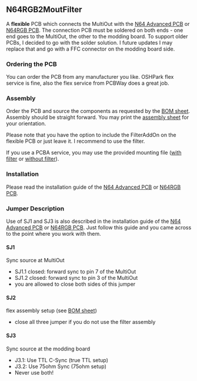 N64RGB2MoutFilter
---

A **flexible** PCB which connects the MultiOut with the [N64 Advanced PCB](https://github.com/borti4938/n64adv_pcb) or [N64RGB PCB](https://github.com/borti4938/n64rgb_pcb).
The connection PCB must be soldered on both ends - one end goes to the MultiOut, the other to the modding board.
To support older PCBs, I decided to go with the solder solution.
I future updates I may replace that and go with a FFC connector on the modding board side.

### Ordering the PCB

You can order the PCB from any manufacturer you like.
OSHPark flex service is fine, also the flex service from PCBWay does a great job.


### Assembly

Order the PCB and source the components as requested by the [BOM sheet](./doc/N64RGB2MoutFilter_BOM.xlsx).
Assembly should be straight forward.
You may print the [assembly sheet](./doc/n64rgb2multiout_assembly_sheet_top.pdf) for your orientation.

Please note that you have the option to include the FilterAddOn on the flexible PCB or just leave it.
I recommend to use the filter.

If you use a PCBA service, you may use the provided mounting file ([with filter](./doc/n64rgb2moutfilter_filteroption.mnt) or [without filter](./doc/n64rgb2moutfilter_nofilter.mnt)).

### Installation

Please read the installation guide of the [N64 Advanced PCB](https://github.com/borti4938/n64adv_pcb) or [N64RGB PCB](https://github.com/borti4938/n64rgb_pcb).

### Jumper Description

Use of SJ1 and SJ3 is also described in the installation guide of the [N64 Advanced PCB](https://github.com/borti4938/n64adv_pcb) or [N64RGB PCB](https://github.com/borti4938/n64rgb_pcb).
Just follow this guide and you came across to the point where you work with them.

#### SJ1

Sync source at MultiOut
 - SJ1.1 closed: forward sync to pin 7 of the MultiOut
 - SJ1.2 closed: forward sync to pin 3 of the MultiOut
 - you are allowed to close both sides of this jumper

#### SJ2

flex assembly setup (see [BOM sheet](./doc/N64RGB2MoutFilter_BOM.xlsx))
 - close all three jumper if you do not use the filter assembly

#### SJ3

Sync source at the modding board
 - J3.1: Use TTL C-Sync (true TTL setup)
 - J3.2: Use 75ohm Sync (75ohm setup)
 - Never use both!
